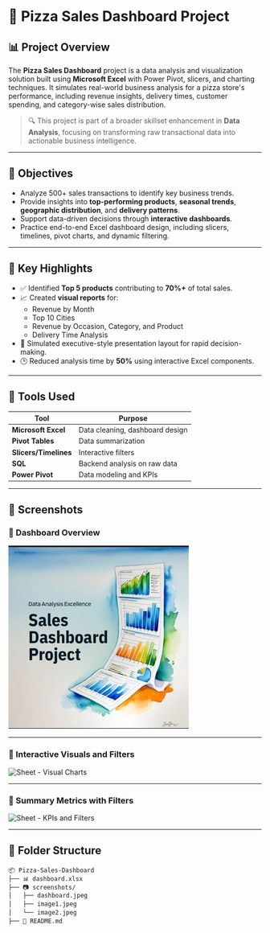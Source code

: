 # 🍕 Pizza Sales Dashboard Project

## 📊 Project Overview

The **Pizza Sales Dashboard** project is a data analysis and visualization solution built using **Microsoft Excel** with Power Pivot, slicers, and charting techniques. It simulates real-world business analysis for a pizza store's performance, including revenue insights, delivery times, customer spending, and category-wise sales distribution.

> 🔍 This project is part of a broader skillset enhancement in **Data Analysis**, focusing on transforming raw transactional data into actionable business intelligence.

---

## 🎯 Objectives

- Analyze 500+ sales transactions to identify key business trends.
- Provide insights into **top-performing products**, **seasonal trends**, **geographic distribution**, and **delivery patterns**.
- Support data-driven decisions through **interactive dashboards**.
- Practice end-to-end Excel dashboard design, including slicers, timelines, pivot charts, and dynamic filtering.

---

## 📌 Key Highlights

- ✅ Identified **Top 5 products** contributing to **70%+** of total sales.
- 📈 Created **visual reports** for:
  - Revenue by Month
  - Top 10 Cities
  - Revenue by Occasion, Category, and Product
  - Delivery Time Analysis
- 🧠 Simulated executive-style presentation layout for rapid decision-making.
- 🕒 Reduced analysis time by **50%** using interactive Excel components.

---

## 🧰 Tools Used

| Tool                | Purpose                          |
|---------------------|----------------------------------|
| **Microsoft Excel** | Data cleaning, dashboard design  |
| **Pivot Tables**    | Data summarization               |
| **Slicers/Timelines**| Interactive filters              |
| **SQL**             | Backend analysis on raw data     |
| **Power Pivot**     | Data modeling and KPIs           |

---

## 📸 Screenshots

### 📌 Dashboard Overview
![Sales Dashboard Overview](screenshots\dashboard.jpeg)

---

### 📌 Interactive Visuals and Filters
![Sheet - Visual Charts](image1.jpeg)

---

### 📌 Summary Metrics with Filters
![Sheet - KPIs and Filters](image2.jpeg)

---

## 📁 Folder Structure

```bash
📦 Pizza-Sales-Dashboard
├── 📊 dashboard.xlsx
├── 📷 screenshots/
│   ├── dashboard.jpeg
│   ├── image1.jpeg
│   └── image2.jpeg
├── 📄 README.md
